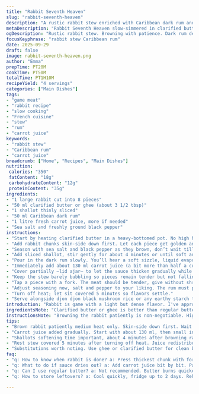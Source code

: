 ```yaml
---
title: "Rabbit Seventh Heaven"
slug: "rabbit-seventh-heaven"
description: "A rustic rabbit stew enriched with Caribbean dark rum and carrot juice. Butter-browned rabbit pieces become tender through slow simmering. The process involves repeated moistening with carrot juice, developing layers, no heavy cream or nuts. Uses standard pantry items but switches rum proportions and carrot juice volumes for a lighter, nuanced sauce. A twist with shallots instead of onions shifts aroma subtly. Ideal for those craving game with a lively citrus edge in sauce. Simple seasoning; all about patience and attentive simmering. Common pitfalls include overcooking or letting the sauce dry out. Serve with fragrant black mushroom rice for earthiness balance. A confident cook's dish – no shortcuts. You’ll learn to watch, smell, and nudge the pot, not just time it."
metaDescription: "Rabbit Seventh Heaven slow-simmered in clarified butter with Caribbean dark rum and carrot juice. Rich, tender, gamey stew with shallots and balanced seasoning."
ogDescription: "Rustic rabbit stew. Browning with patience. Dark rum deglaze. Carrot juice simmer keeps tender. Shallots gently soften. No cream, no shortcuts."
focusKeyphrase: "rabbit stew Caribbean rum"
date: 2025-09-29
draft: false
image: rabbit-seventh-heaven.png
author: "Emma"
prepTime: PT20M
cookTime: PT50M
totalTime: PT1H10M
recipeYield: "4 servings"
categories: ["Main Dishes"]
tags:
- "game meat"
- "rabbit recipe"
- "slow cooking"
- "French cuisine"
- "stew"
- "rum"
- "carrot juice"
keywords:
- "rabbit stew"
- "Caribbean rum"
- "carrot juice"
breadcrumb: ["Home", "Recipes", "Main Dishes"]
nutrition: 
 calories: "350"
 fatContent: "18g"
 carbohydrateContent: "12g"
 proteinContent: "35g"
ingredients:
- "1 large rabbit cut into 8 pieces"
- "50 ml clarified butter or ghee (about 3 1/2 tbsp)"
- "1 shallot thinly sliced"
- "50 ml Caribbean dark rum"
- "1 litre fresh carrot juice, more if needed"
- "Sea salt and freshly ground black pepper"
instructions:
- "Start by heating clarified butter in a heavy-bottomed pot. No high heat; medium to medium-low works better to brown without burning."
- "Add rabbit chunks skin-side down first. Let each piece get golden and crispy, about 12 to 15 minutes. Turn only when you see deep color forming. Resist poking or flipping constantly — patience builds flavor."
- "Season with sea salt and black pepper as they brown, don’t wait till the end. This step locks in taste and dries the meat’s surface for better browning."
- "Add sliced shallot, stir gently for about 4 minutes or until soft and translucent, but not browned. Onion can overpower sometimes; shallots add a milder, sweeter touch—my personal tweak here."
- "Pour in the dark rum slowly. You’ll hear a soft sizzle, liquid evaporating. Scrape the brown bits stuck to the bottom with a wooden spoon—this dissolves richness into the sauce."
- "Immediately add about 130 ml carrot juice (a bit more than half a cup). Bring to a gentle simmer, then reduce heat to low."
- "Cover partially —lid ajar— to let the sauce thicken gradually while moisture stays controlled. Check every 4 minutes or so; add 30-40 ml more carrot juice if it looks dry or rabbit surfaces appear leathery."
- "Keep the stew barely bubbling so pieces remain tender but not falling apart; about 30 to 35 minutes. You’ll see the sauce darken slightly, coat the back of a spoon with a faint sheen."
- "Tap a piece with a fork. The meat should be tender, give without shredding. If tough, simmer a bit longer with additional carrot juice; no rush, no jerky bites."
- "Adjust seasoning now, salt and pepper to your liking. The rum must peek subtly, not bite or overwhelm."
- "Turn off heat; let sit covered 5 minutes so flavors settle."
- "Serve alongside djon djon black mushroom rice or any earthy starch to balance sweetness and gamey notes."
introduction: "Rabbit is game with a light but dense flavor. I've approached it many ways but found the key is patient browning and careful liquid addition. Carrot juice replaces heavier stocks or cream, keeping the dish vibrant and digestible. Caribbean rum adds character, not just alcohol, but a deep caramel aroma that melds with the natural sweetness of the carrot. Shallots, rather than onions, give a cleaner edge to the smell without bitterness creeping in. Watch the sauce as it bubbles gently, adjusting moisture little by little — too dry and the rabbit toughens, too wet and it loses concentration. This method taught me much about subtle hands-off simmering, and I swear by it now, especially with rabbit’s mild taste. Pair with a textured mushroom rice for contrast and depth. Curious cooks should try this twist, adjust sugar or acidity separately if needed but keep it simple. The real work here? Listening to the pot more than staring at the clock."
ingredientsNote: "Clarified butter or ghee is better than regular butter here to avoid burning at the browning stage. If unavailable, use melted coconut oil but expect a slightly different aroma. Shallots replace onions intentionally; they caramelize softer and are less sulfurous. Caribbean dark rum can be swapped for aged spiced rum or a deep aged whiskey if you want a different pungency. Carrot juice’s sweetness balances the gamey bite — fresh is always best but use high-quality store-bought in a pinch. Keep an eye on juice volume; too much dilutes flavor, too little risks scorching. Sea salt preferred over regular table salt, cleaner taste and mineral notes. Black pepper freshly cracked makes a world of difference. Don’t shortcut by skipping the deglazing step — those browned bits hold umami gold. Experiment with a splash of apple cider vinegar or lemon zest not in the original if your nose tells you to brighten it at the end."
instructionsNote: "Browning the rabbit patiently is non-negotiable. High heat leads to black burnt pieces, bitter on palate. Medium or medium-low — wait for good coloration before turning. Don’t crowd the pot or you steam the meat instead. Removing excess moisture on surfaces with paper towels before browning helps. Adding shallots after browning means they soften gently without turning bitter. Surface browning proofs flavor depth, don’t skip. Pouring rum after shallot softening lets alcohol deglaze without scorching the meat. Scraping the fond is crucial; many miss this savory layer hiding at the bottom. Carrot juice added gradually keeps moisture steady, prevents the stew from boiling dry, which toughens rabbit. Avoid full lid unless too watery — partial cover balances evaporation and retention. Simmer gently, no roaring boil, bubbles about once per second. Use fork pressure on thickest piece to test doneness; it should yield easily but not shred apart. Salt and pepper last stage tweaks brightness. Always rest before serving for juices to settle. Djon djon rice on the side is old-school but amazing, earthy aroma and chewy texture marry game beautifully. If djon djon mushrooms unavailable, use shiitake or porcini risotto instead."
tips:
- "Brown rabbit patiently medium heat only. Skin-side down first. Wait for color deepening before flipping. No constant poking. Builds flavor layers internally. Dry meat surface helps. Paper towels before pan helps too. Avoid crowding; steam kills browning. Brown bits on bottom hold umami. Scrape after deglaze with dark rum. Crucial step often skipped. Butter or ghee gives clean caramel, less burning than regular butter or oil. Don’t rush."
- "Carrot juice added gradually. Start with about 130 ml, then small increments to keep stew moist but not watery. Watch sauce consistency every 4 minutes. Too dry makes meat tough, too much dilutes flavors. Partial lid control evaporation and moisture balance. Simmer gently—tiny bubbles, about one per second. Not boiling. Stir gently if needed but mostly watch for aroma and sauce color change. Sauce should darken, coat spoon back faintly shiny."
- "Shallots softening time important, about 4 minutes after browning rabbit. No browning or bitterness desired here. Onion would overpower, shallots bring sweetness and subtlety without sulfur bite. Stir gently—avoid fast sizzling or high heat here. Layered aroma builds from this stage. Dark rum pouring after shallots soft is deliberate: deglazing deepens flavor without scorching alcohol. Let sizzle softly."
- "Rest stew covered 5 minutes after turning off heat. Juice redistributes, flavors settle. Check seasoning now. Sea salt preferred for mineral balance. Fresh cracked black pepper brings sharpness but add last stage. Rum must peek subtly, not dominate or burn throat. If stew tastes flat, adjust salt and pepper carefully. Test meat doneness by fork pressure—tender, yielding but meat stays intact. If tough, add carrot juice, simmer longer patiently."
- "Substitutions worth noting. Use ghee or clarified butter for clean browning. Coconut oil works but alters aroma, expect tropical hints. Caribbean dark rum can swap for aged spiced rum or aged whiskey for different spice profile. Carrot juice freshness critical; store-bought is fallback if fresh unavailable but quality matters. Djon djon mushroom rice traditional side. If missing, shiitake or porcini risotto works for earthy contrast. Apple cider vinegar or lemon zest optional finishes if aroma feels flat but add cautiously."
faq:
- "q: How to know when rabbit is done? a: Press thickest chunk with fork. Should yield, spring back slow. No shredding apart. If tough, add carrot juice. Simmer longer low heat. Use nose too. Sauce smell deepen dark caramel hints. Soft but not mushy."
- "q: What to do if sauce dries out? a: Add carrot juice bit by bit. Partial lid keeps moisture, no full seal unless watery. Watch every 4 minutes. Stir if sauce sticks. Too much juice dilutes flavors though, balance is key. Better small additions, patience."
- "q: Can I use regular butter? a: Not recommended. Butter burns quicker so risk bitterness during browning. Clarified butter or ghee preferred, cleaner fat, higher smoke point. Coconut oil alternative but shifts aroma. Don’t skip fat, it builds flavor crust on rabbit skin side."
- "q: How to store leftovers? a: Cool quickly, fridge up to 2 days. Reheat gently low heat adding splash carrot juice for moisture. Freezer okay if tightly wrapped, lose some sauce brightness after thaw. Avoid microwaving fast or toughens meat. Let rest after warming before serving again."

---
```

